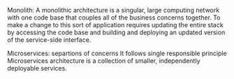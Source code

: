 Monolith:
A monolithic architecture is a singular, large computing network with one code base that couples all of the business concerns together. To make a change to this sort of application requires updating the entire stack by accessing the code base and building and deploying an updated version of the service-side interface.

Microservices:
separtions of concerns
It follows single responsible principle
Microservices architecture is a collection of smaller, independently deployable services.

